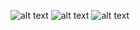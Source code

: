 ![alt text](https://github.com/Jackobo-Usagi/Games-GFXCfg-Database/blob/main/OverWatch_2/config-1.png?raw=true)
![alt text](https://github.com/Jackobo-Usagi/Games-GFXCfg-Database/blob/main/OverWatch_2/config-2.png?raw=true)
![alt text](https://github.com/Jackobo-Usagi/Games-GFXCfg-Database/blob/main/OverWatch_2/config-3.png?raw=true)
